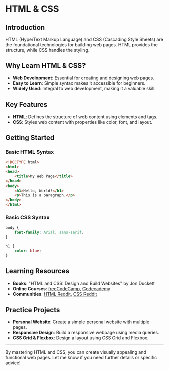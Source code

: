# HTML & CSS

## Introduction
HTML (HyperText Markup Language) and CSS (Cascading Style Sheets) are the foundational technologies for building web pages. HTML provides the structure, while CSS handles the styling.

## Why Learn HTML & CSS?
- **Web Development**: Essential for creating and designing web pages.
- **Easy to Learn**: Simple syntax makes it accessible for beginners.
- **Widely Used**: Integral to web development, making it a valuable skill.

## Key Features
- **HTML**: Defines the structure of web content using elements and tags.
- **CSS**: Styles web content with properties like color, font, and layout.

## Getting Started
### Basic HTML Syntax
```html
<!DOCTYPE html>
<html>
<head>
    <title>My Web Page</title>
</head>
<body>
    <h1>Hello, World!</h1>
    <p>This is a paragraph.</p>
</body>
</html>
```

### Basic CSS Syntax
```css
body {
    font-family: Arial, sans-serif;
}

h1 {
    color: blue;
}
```

## Learning Resources
- **Books**: "HTML and CSS: Design and Build Websites" by Jon Duckett
- **Online Courses**: [freeCodeCamp](https://www.freecodecamp.org/), [Codecademy](https://www.codecademy.com/learn/learn-html)
- **Communities**: [HTML Reddit](https://www.reddit.com/r/html/), [CSS Reddit](https://www.reddit.com/r/css/)

## Practice Projects
- **Personal Website**: Create a simple personal website with multiple pages.
- **Responsive Design**: Build a responsive webpage using media queries.
- **CSS Grid & Flexbox**: Design a layout using CSS Grid and Flexbox.

---

By mastering HTML and CSS, you can create visually appealing and functional web pages. Let me know if you need further details or specific advice! 
